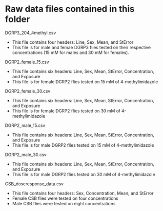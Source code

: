 # Raw data files contained in this folder

DGRP3_204_4methyl.csv
- This file contains four headers: Line, Sex, Mean, and StError
- This file is for male and femae DGRP3 flies tested on their respective concentrations (15 mM for males and 30 mM for females).

DGRP2_female_15.csv
- This file contains six headers: Line, Sex, Mean, StError, Concentration, and Exposure
- This file is for female DGRP2 flies tested on 15 mM of 4-methylimidazole
  
DGRP2_female_30.csv
- This file contains six headers: Line, Sex, Mean, StError, Concentration, and Exposure
- This file is for female DGRP2 flies tested on 30 mM of 4-methylimidazole

DGRP2_male_15.csv
- This file contains six headers: Line, Sex, Mean, StError, Concentration, and Exposure
- This file is for male DGRP2 flies tested on 15 mM of 4-methylimidazole

DGRP2_male_30.csv
- This file contains six headers: Line, Sex, Mean, StError, Concentration, and Exposure
- This file is for male DGRP2 flies tested on 30 mM of 4-methylimidazole

CSB_doseresponse_data.csv
- This file contains four headers: Sex, Concentration, Mean, and StError
- Female CSB flies were tested on four concentrations
- Male CSB flies were tested on eight concentrations
